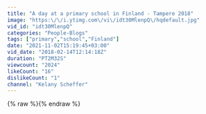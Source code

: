 ```yaml
---
title: "A day at a primary school in Finland - Tampere 2018"
image: "https:\/\/i.ytimg.com\/vi\/idt30MlenpQ\/hqdefault.jpg"
vid_id: "idt30MlenpQ"
categories: "People-Blogs"
tags: ["primary","school","Finland"]
date: "2021-11-02T15:19:45+03:00"
vid_date: "2018-02-14T12:14:18Z"
duration: "PT2M32S"
viewcount: "2024"
likeCount: "16"
dislikeCount: "1"
channel: "Kelany Scheffer"
---
```

{% raw %}{% endraw %}
